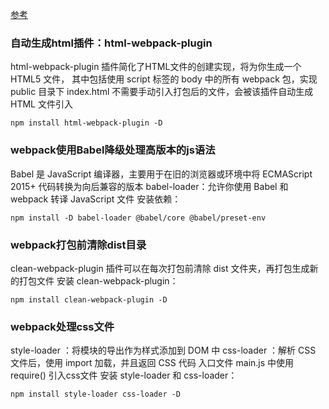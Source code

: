 [参考](https://juejin.cn/post/6904538360249843719#heading-7)

### 自动生成html插件：html-webpack-plugin
html-webpack-plugin 插件简化了HTML文件的创建实现，将为你生成一个 HTML5 文件， 其中包括使用 script 标签的 body 中的所有 webpack 包，实现 public 目录下 index.html 不需要手动引入打包后的文件，会被该插件自动生成 HTML 文件引入
```
npm install html-webpack-plugin -D
```

### webpack使用Babel降级处理高版本的js语法 
Babel 是 JavaScript 编译器，主要用于在旧的浏览器或环境中将 ECMAScript 2015+ 代码转换为向后兼容的版本 babel-loader：允许你使用 Babel 和 webpack 转译 JavaScript 文件 安装依赖：
```
npm install -D babel-loader @babel/core @babel/preset-env
```

### webpack打包前清除dist目录
clean-webpack-plugin 插件可以在每次打包前清除 dist 文件夹，再打包生成新的打包文件 安装 clean-webpack-plugin：
```
npm install clean-webpack-plugin -D
```
### webpack处理css文件
style-loader ：将模块的导出作为样式添加到 DOM 中
css-loader ：解析 CSS 文件后，使用 import 加载，并且返回 CSS 代码
入口文件 main.js 中使用 require() 引入css文件
安装 style-loader 和 css-loader：

```
npm install style-loader css-loader -D
```


